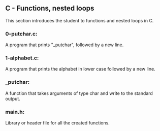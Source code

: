 ## C - Functions, nested loops
This section introduces the student to functions and nested loops in C.

### 0-putchar.c:
A program that prints "_putchar", followed by a new line.

### 1-alphabet.c:
A program that prints the alphabet in lower case followed by a new line. 

### _putchar:
A function that takes arguments of type char and write to the standard output.

### main.h:
Library or header file for all the created functions.
